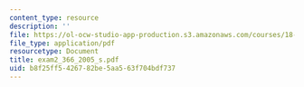 ```yaml
---
content_type: resource
description: ''
file: https://ol-ocw-studio-app-production.s3.amazonaws.com/courses/18-366-random-walks-and-diffusion-fall-2006/b8f25ff5426782be5aa563f704bdf737_exam2_366_2005_s.pdf
file_type: application/pdf
resourcetype: Document
title: exam2_366_2005_s.pdf
uid: b8f25ff5-4267-82be-5aa5-63f704bdf737
---
```

